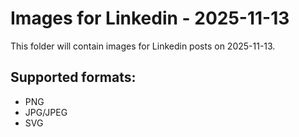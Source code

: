# Images for Linkedin - 2025-11-13

This folder will contain images for Linkedin posts on 2025-11-13.

## Supported formats:
- PNG
- JPG/JPEG
- SVG

